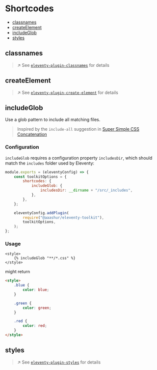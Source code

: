 # Shortcodes

- [classnames](#classnames)
- [createElement](#createElement)
- [includeGlob](#includeGlob)
- [styles](#styles)

## classnames

> ↗️ See [`eleventy-plugin-classnames`](https://github.com/ashur/eleventy-plugin-classnames/#usage) for details

## createElement

> ↗️ See [`eleventy-plugin-create-element`](https://github.com/ashur/eleventy-plugin-create-element/#usage) for details

## includeGlob

Use a glob pattern to include all matching files.

> Inspired by the `include-all` suggestion in [Super Simple CSS Concatenation](https://www.11ty.dev/docs/quicktips/concatenate/)

### Configuration

`includeGlob` requires a configuration property `includesDir`, which should match the `includes` folder used by Eleventy:

```javascript
module.exports = (eleventyConfig) => {
    const toolkitOptions = {
        shortcodes: {
            includeGlob: {
                includesDir: __dirname + "/src/_includes",
            },
        },
    };

    eleventyConfig.addPlugin(
        require("@aaashur/eleventy-toolkit"),
        toolkitOptions,
    );
};
```

### Usage

```njk
<style>
    {% includeGlob "**/*.css" %}
</style>
```

might return

```html
<style>
    .blue {
        color: blue;
    }

    .green {
        color: green;
    }

    .red {
        color: red;
    }
</style>
```

## styles

> ↗️ See [`eleventy-plugin-styles`](https://github.com/ashur/eleventy-plugin-styles/#usage) for details
